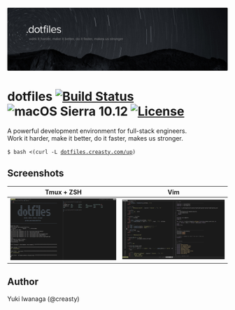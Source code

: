![creasty's dotfiles](./docs/visual.jpg)

dotfiles [![Build Status](https://travis-ci.org/creasty/dotfiles.svg?branch=master)](https://travis-ci.org/creasty/dotfiles) ![macOS Sierra 10.12](https://img.shields.io/badge/platform-macOS%20Sierra%2010.12-lightgray.svg) [![License](https://img.shields.io/github/license/creasty/dotfiles.svg)](./LICENSE.txt)
========

A powerful development environment for full-stack engineers.  
Work it harder, make it better, do it faster, makes us stronger.

<pre><code>$ bash <(curl -L <a href="http://dotfiles.creasty.com/up">dotfiles.creasty.com/up</a>)</code></pre>


Screenshots
-----------

| Tmux + ZSH | Vim |
|---|---|
| ![](./docs/images/screenshots/tmux.png) | ![](./docs/images/screenshots/vim.png) |


Author
------

Yuki Iwanaga (@creasty)
